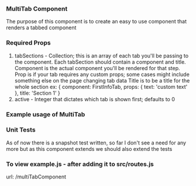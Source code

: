 ### MultiTab Component

The purpose of this component is to create an easy to use component that renders a tabbed component

### Required Props

1. tabSections - Collection; this is an array of each tab you'll be passing to the component.
   Each tabSection should contain a component and title.
   Component is the actual component you'll be rendered for that step.
   Prop is if your tab requires any custom props; some cases might include something else on the page changing tab data
   Title is to be a title for the whole section
   ex: {
   component: FirstInfoTab,
   props: { text: 'custom text' },
   title: 'Section 1'
   }
2. active - Integer that dictates which tab is shown first; defaults to 0

### Example usage of MultiTab

<MultiTab
  tabSections={tabSections}
  active={0}
/>

### Unit Tests

As of now there is a snapshot test written, so far I don't see a need for any more but as this component extends we should also extend the tests

### To view example.js - after adding it to src/routes.js

url: /multiTabComponent
